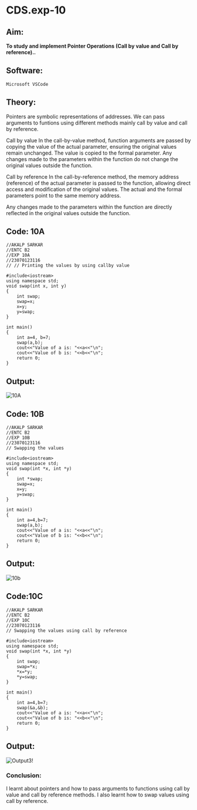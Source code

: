 # CDS.exp-10
## Aim:
**To study and implement Pointer Operations (Call by value and Call by reference)..**

## Software:
`Microsoft VSCode`

## Theory:
Pointers are symbolic representations of addresses.
We can pass arguments to funtions using different methods mainly call by value and call by reference.

Call by value
In the call-by-value method, function arguments are passed by copying the value of the actual parameter, ensuring the original values remain unchanged.
The value is copied to the formal parameter.
Any changes made to the parameters within the function do not change the original values outside the function.

Call by reference
In the call-by-reference method, the memory address (reference) of the actual parameter is passed to the function, allowing direct access and modification of the original values.
The actual and the formal parameters point to the same memory address.

Any changes made to the parameters within the function are directly reflected in the original values outside the function.
## Code: 10A
```
//AKALP SARKAR
//ENTC B2
//EXP 10A
//23070123116
// // Printing the values by using callby value 

#include<iostream> 
using namespace std; 
void swap(int x, int y) 
{
    int swap;
    swap=x;
    x=y;
    y=swap;
}

int main() 
{
    int a=4, b=7;
    swap(a,b);
    cout<<"Value of a is: "<<a<<"\n";
    cout<<"Value of b is: "<<b<<"\n";
    return 0;
}
```
## Output:
![10A](https://github.com/user-attachments/assets/208a5464-3356-4bf4-b059-94a82e313a13)

## Code: 10B
```
//AKALP SARKAR
//ENTC B2
//EXP 10B
//23070123116
// Swapping the values 

#include<iostream> 
using namespace std; 
void swap(int *x, int *y) 
{
    int *swap;
    swap=x;
    x=y;
    y=swap;
}

int main() 
{
    int a=4,b=7;
    swap(a,b);
    cout<<"Value of a is: "<<a<<"\n";
    cout<<"Value of b is: "<<b<<"\n";
    return 0;
} 
```
## Output:
![10b](https://github.com/user-attachments/assets/1e1417d5-5cb6-4305-a0fc-e45ae0da92ea)

## Code:10C
```
//AKALP SARKAR
//ENTC B2
//EXP 10C
//23070123116
// Swapping the values using call by reference  

#include<iostream> 
using namespace std; 
void swap(int *x, int *y) 
{
    int swap;
    swap=*x;
    *x=*y;
    *y=swap;
}

int main() 
{
    int a=4,b=7;
    swap(&a,&b);
    cout<<"Value of a is: "<<a<<"\n";
    cout<<"Value of b is: "<<b<<"\n";
    return 0;
}
```
## Output:
![Output3](https://github.com/user-attachments/assets/08480b79-b810-4ab2-b5a0-9ec6f9014e6b)!

### Conclusion:
I learnt about pointers and how to pass arguments to functions using call by value and call by reference methods. I also learnt how to swap values using call by reference.

